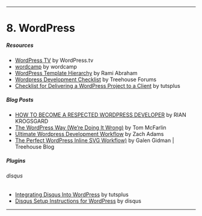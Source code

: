 



___

# 8. WordPress

##### Resources

* [WordPress TV](http://wordpress.tv/) by WordPress.tv
* [wordcamp](http://central.wordcamp.org/) by wordcamp
* [WordPress Template Hierarchy](https://wphierarchy.com/) by Rami Abraham
* [Wordpress Development Checklist](https://teamtreehouse.com/community/wordpress-development-checklist) by Treehouse Forums
* [Checklist for Delivering a WordPress Project to a Client](http://code.tutsplus.com/tutorials/checklist-for-delivering-a-wordpress-project--cms-25583) by tutsplus


##### Blog Posts

* [HOW TO BECOME A RESPECTED WORDPRESS DEVELOPER](http://torquemag.io/2013/07/how-to-become-a-respected-wordpress-developer/) by RIAN KROGSGARD
* [The WordPress Way (We’re Doing It Wrong)](https://tommcfarlin.com/the-wordpress-way/) by Tom McFarlin
* [Ultimate Wordpress Development Workflow](https://zach-adams.com/2014/09/ultimate-wordpress-development-workflow/) by Zach Adams
* [The Perfect WordPress Inline SVG Workflow)](http://blog.teamtreehouse.com/perfect-wordpress-inline-svg-workflow) by Galen Gidman
 | Treehouse Blog



##### Plugins

###### disqus


* [Integrating Disqus Into WordPress](http://code.tutsplus.com/tutorials/integrating-disqus-into-wordpress--wp-25799) by tutsplus
* [Disqus Setup Instructions for WordPress](https://disqus.com/admin/wordpress/) by disqus




___

